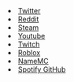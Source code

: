 <li class="menu-item menu-item-downloads"> <a href="https://twitter.com/kubsonix07" rel="section"><i class="menu-item-icon fa fa-fw fa-downloads"></i>Twitter</a>
<li class="menu-item menu-item-downloads"> <a href="https://www.reddit.com/user/mrflamingo7/" rel="section"><i class="menu-item-icon fa fa-fw fa-downloads"></i>Reddit</a>
<li class="menu-item menu-item-downloads"> <a href="https://steamcommunity.com/profiles/76561198295606170" rel="section"><i class="menu-item-icon fa fa-fw fa-downloads"></i>Steam</a>
<li class="menu-item menu-item-downloads"> <a href="https://www.youtube.com/channel/UCoPeUW76CRbI0t9XuX3V6bw" rel="section"><i class="menu-item-icon fa fa-fw fa-downloads"></i>Youtube</a>
<li class="menu-item menu-item-downloads"> <a href="https://www.twitch.tv/kubsonix07" rel="section"><i class="menu-item-icon fa fa-fw fa-downloads"></i>Twitch</a>
<li class="menu-item menu-item-downloads"> <a href="https://web.roblox.com/users/532976710/profile" rel="section"><i class="menu-item-icon fa fa-fw fa-downloads"></i>Roblox</a>
<li class="menu-item menu-item-downloads"> <a href="https://pl.namemc.com/profile/mrFlamingo07.1" rel="section"><i class="menu-item-icon fa fa-fw fa-downloads"></i>NameMC</a>
<li class="menu-item menu-item-downloads"> <a href="https://open.spotify.com/user/2pfw6m2a9dgvhcklpqebvxlug" rel="section"><i class="menu-item-icon fa fa-fw fa-downloads"></i>Spotify </a
<li class="menu-item menu-item-downloads"> <a href="https://github.com/mrflamingo7" rel="section"><i class="menu-item-icon fa fa-fw fa-downloads"></i>GitHub </a
